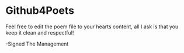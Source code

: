 # Github4Poets

Feel free to edit the poem file to your hearts content, all I ask is that you keep it clean and respectful!

-Signed
The Management
